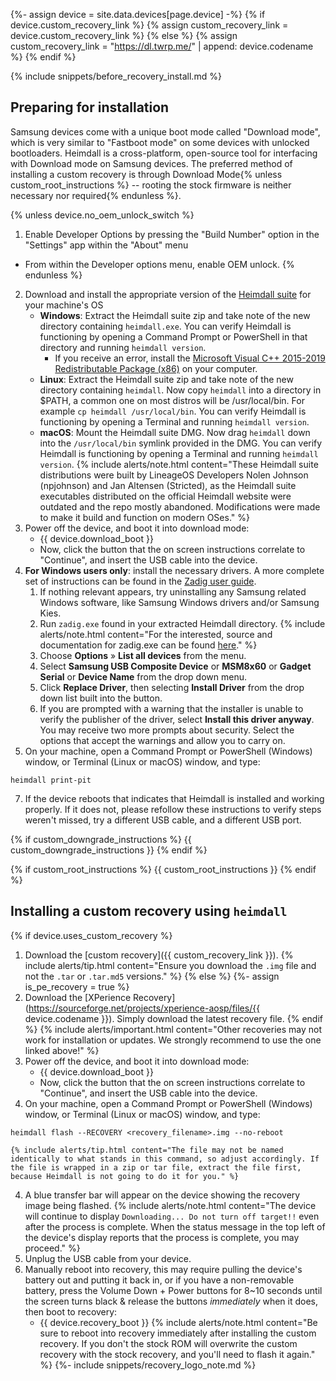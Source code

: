 {%- assign device = site.data.devices[page.device] -%}
{% if device.custom_recovery_link %}
{% assign custom_recovery_link = device.custom_recovery_link %}
{% else %}
{% assign custom_recovery_link = "https://dl.twrp.me/" | append: device.codename %}
{% endif %}

{% include snippets/before_recovery_install.md %}

## Preparing for installation

Samsung devices come with a unique boot mode called "Download mode", which is very similar to "Fastboot mode" on some devices with unlocked bootloaders.
Heimdall is a cross-platform, open-source tool for interfacing with Download mode on Samsung devices.
The preferred method of installing a custom recovery is through Download Mode{% unless custom_root_instructions %} -- rooting the stock firmware is neither necessary nor required{% endunless %}.

{% unless device.no_oem_unlock_switch %}
1. Enable Developer Options by pressing the "Build Number" option in the "Settings" app within the "About" menu
 * From within the Developer options menu, enable OEM unlock.
{% endunless %}
2. Download and install the appropriate version of the [Heimdall suite](https://www.androidfilehost.com/?w=files&flid=304516) for your machine's OS
    * **Windows**: Extract the Heimdall suite zip and take note of the new directory containing `heimdall.exe`. You can verify Heimdall is functioning by opening a Command Prompt or PowerShell in that directory and running `heimdall version`.
      * If you receive an error, install the [Microsoft Visual C++ 2015-2019 Redistributable Package (x86)](https://support.microsoft.com/en-us/help/2977003/the-latest-supported-visual-c-downloads) on your computer.
    * **Linux**: Extract the Heimdall suite zip and take note of the new directory containing `heimdall`. Now copy `heimdall` into a directory in $PATH, a common one on most distros will be /usr/local/bin. For example `cp heimdall /usr/local/bin`. You can verify Heimdall is functioning by opening a Terminal and running `heimdall version`.
    * **macOS**: Mount the Heimdall suite DMG. Now drag `heimdall` down into the `/usr/local/bin` symlink provided in the DMG. You can verify Heimdall is functioning by opening a Terminal and running `heimdall version`.
    {% include alerts/note.html content="These Heimdall suite distributions were built by LineageOS Developers Nolen Johnson (npjohnson) and Jan Altensen (Stricted), as the Heimdall suite executables distributed on the official Heimdall website were outdated and the repo mostly abandoned. Modifications were made to make it build and function on modern OSes." %}
4. Power off the device, and boot it into download mode:
    * {{ device.download_boot }}
    * Now, click the button that the on screen instructions correlate to "Continue", and insert the USB cable into the device.
5. **For Windows users only**: install the necessary drivers. A more complete set of instructions can be found in the [Zadig user guide](https://github.com/pbatard/libwdi/wiki/Zadig).
    1. If nothing relevant appears, try uninstalling any Samsung related Windows software, like Samsung Windows drivers and/or Samsung Kies.
    2. Run `zadig.exe` found in your extracted Heimdall directory.
        {% include alerts/note.html content="For the interested, source and documentation for zadig.exe can be found [here](https://github.com/pbatard/libwdi/releases)." %}
    3. Choose **Options** &raquo; **List all devices** from the menu.
    4. Select **Samsung USB Composite Device** or **MSM8x60** or **Gadget Serial** or **Device Name** from the drop down menu.
    5. Click **Replace Driver**, then selecting **Install Driver** from the drop down list built into the button.
    6. If you are prompted with a warning that the installer is unable to verify the publisher of the driver, select **Install this driver anyway**. You may receive two more prompts about security. Select the options that accept the warnings and allow you to carry on.
6. On your machine, open a Command Prompt or PowerShell (Windows) window, or Terminal (Linux or macOS) window, and type:
```
heimdall print-pit
```
7. If the device reboots that indicates that Heimdall is installed and working properly. If it does not, please refollow these instructions to verify steps weren't missed, try a different USB cable, and a different USB port.

{% if custom_downgrade_instructions %}
{{ custom_downgrade_instructions }}
{% endif %}

{% if custom_root_instructions %}
{{ custom_root_instructions }}
{% endif %}

## Installing a custom recovery using `heimdall`

{% if device.uses_custom_recovery %}
1. Download the [custom recovery]({{ custom_recovery_link }}).
{% include alerts/tip.html content="Ensure you download the `.img` file and not the `.tar` or `.tar.md5` versions." %}
{% else %}
{%- assign is_pe_recovery = true %}
1. Download the [XPerience Recovery](https://sourceforge.net/projects/xperience-aosp/files/{{ device.codename }}). Simply download the latest recovery file.
{% endif %}
    {% include alerts/important.html content="Other recoveries may not work for installation or updates. We strongly recommend to use the one linked above!" %}
2. Power off the device, and boot it into download mode:
    * {{ device.download_boot }}
    * Now, click the button that the on screen instructions correlate to "Continue", and insert the USB cable into the device.
3. On your machine, open a Command Prompt or PowerShell (Windows) window, or Terminal (Linux or macOS) window, and type:
```
heimdall flash --RECOVERY <recovery_filename>.img --no-reboot
```
    {% include alerts/tip.html content="The file may not be named identically to what stands in this command, so adjust accordingly. If the file is wrapped in a zip or tar file, extract the file first, because Heimdall is not going to do it for you." %}
4. A blue transfer bar will appear on the device showing the recovery image being flashed.
    {% include alerts/note.html content="The device will continue to display `Downloading... Do not turn off target!!` even after the process is complete. When the status message in the top left of the device's display reports that the process is complete, you may proceed." %}
5. Unplug the USB cable from your device.
6. Manually reboot into recovery, this may require pulling the device's battery out and putting it back in, or if you have a non-removable battery, press the Volume Down + Power buttons for 8~10 seconds until the screen turns black & release the buttons *immediately* when it does, then boot to recovery:
    * {{ device.recovery_boot }}
    {% include alerts/note.html content="Be sure to reboot into recovery immediately after installing the custom recovery. If you don't the stock ROM will overwrite the custom recovery with the stock recovery, and you'll need to flash it again." %}
{%- include snippets/recovery_logo_note.md %}